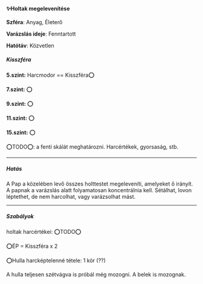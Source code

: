#### ✨Holtak megelevenítése

**Szféra**: Anyag, Életerő

**Varázslás ideje**: Fenntartott

**Hatótáv**: Közvetlen

##### Kisszféra

**5.szint:** Harcmodor == Kisszféra⭕

**7.szint:** ⭕

**9.szint:** ⭕

**11.szint:** ⭕

**15.szint:** ⭕

⭕TODO⭕: a fenti skálát meghatározni. Harcértékek, gyorsaság, stb.

---
##### Hatás

A Pap a közelében levő összes holttestet megeleveníti, amelyeket ő irányít. A papnak a varázslás alatt folyamatosan koncentrálnia kell. Sétálhat, lovon léptethet, de nem harcolhat, vagy varázsolhat mást.

---
##### Szabályok

holtak harcértékei: ⭕TODO⭕

⭕ÉP = Kisszféra x 2

⭕Hulla harcképtelenné tétele: 1 kör (??)

A hulla teljesen szétvágva is próbál még mozogni. A belek is mozognak.
